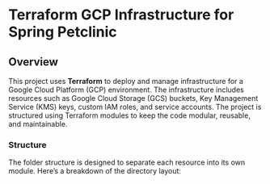# Terraform GCP Infrastructure for Spring Petclinic

## Overview

This project uses **Terraform** to deploy and manage infrastructure for a Google Cloud Platform (GCP) environment. The infrastructure includes resources such as Google Cloud Storage (GCS) buckets, Key Management Service (KMS) keys, custom IAM roles, and service accounts. The project is structured using Terraform modules to keep the code modular, reusable, and maintainable.

### Structure

The folder structure is designed to separate each resource into its own module. Here’s a breakdown of the directory layout:

